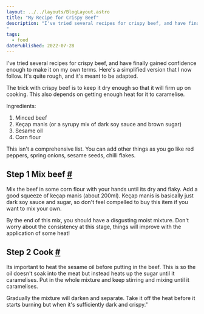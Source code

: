 ```yaml
---
layout: ../../layouts/BlogLayout.astro
title: "My Recipe for Crispy Beef"
description: "I've tried several recipes for crispy beef, and have finally gained confidence enough to make it on my own terms. Here's a simplified version that I now follow. It's quite rough, and it's meant to be adapted.
"
tags: 
  - food
datePublished: 2022-07-28
---
```

I've tried several recipes for crispy beef, and have finally gained confidence enough to make it on my own terms. Here's a simplified version that I now follow. It's quite rough, and it's meant to be adapted.

The trick with crispy beef is to keep it dry enough so that it will firm up on cooking. This also depends on getting enough heat for it to caramelise.

Ingredients:

1.  Minced beef
2.  Keçap manis (or a syrupy mix of dark soy sauce and brown sugar)
3.  Sesame oil
4.  Corn flour

This isn't a comprehensive list. You can add other things as you go like red peppers, spring onions, sesame seeds, chilli flakes.

## Step 1 Mix beef [#](https://deliciousreverie.co.uk/posts/crispy-beef-recipe/#step-1-mix-beef)

Mix the beef in some corn flour with your hands until its dry and flaky. Add a good squeeze of keçap manis (about 200ml). Keçap manis is basically just dark soy sauce and sugar, so don't feel compelled to buy this item if you want to mix your own.

By the end of this mix, you should have a disgusting moist mixture. Don't worry about the consistency at this stage, things will improve with the application of some heat!

## Step 2 Cook [#](https://deliciousreverie.co.uk/posts/crispy-beef-recipe/#step-2-cook)

Its important to heat the sesame oil before putting in the beef. This is so the oil doesn't soak into the meat but instead heats up the sugar until it caramelises. Put in the whole mixture and keep stirring and mixing until it caramelises.

Gradually the mixture will darken and separate. Take it off the heat before it starts burning but when it's sufficiently dark and crispy."